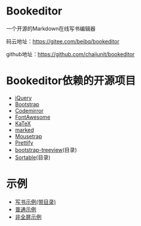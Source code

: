 # Bookeditor
一个开源的Markdown在线写书编辑器

码云地址：https://gitee.com/beibq/bookeditor


github地址：https://github.com/chaijunit/bookeditor

# Bookeditor依赖的开源项目

- [jQuery](http://jquery.com/)
- [Bootstrap](https://v3.bootcss.com/)
- [Codemirror](http://codemirror.net/)
- [FontAwesome](http://fontawesome.io/)
- [KaTeX](https://khan.github.io/KaTeX/)
- [marked](https://github.com/chjj/marked)
- [Mousetrap](https://craig.is/killing/mice)
- [Prettify](https://github.com/google/code-prettify)
- [bootstrap-treeview](https://github.com/jonmiles/bootstrap-treeview)(目录)
- [Sortable](https://github.com/RubaXa/Sortable)(目录)

# 示例

- [写书示例(带目录)](http://www.beibq.cn/bookeditor/book)
- [普通示例](http://www.beibq.cn/bookeditor/common)
- [非全屏示例](http://www.beibq.cn/bookeditor/not-full)


